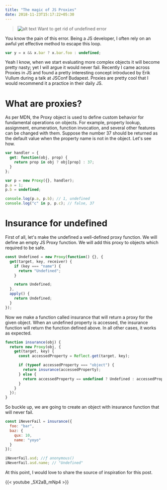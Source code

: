 ```yaml
---
title: "The magic of JS Proxies"
date: 2018-11-23T15:17:22+05:30
---
```


> ![alt text](/3/1.webp "undefined error appearing while using traversing deep nested objects")
> Want to get rid of undefined error

You know the pain of this error. Being a JS developer, I often rely on an awful yet effective method to escape this loop.

```js
var y = x && x.bar ? x.bar.foo : undefined;
```

Yeah I know, when we start evaluating more complex objects it will become pretty nasty; yet I will argue it would never fail. Recently I came across Proxies in JS and found a pretty interesting concept introduced by Erik Vullum during a talk at JSConf Budapest. Proxies are pretty cool that I would recommend it a practice in their daily JS.

# What are proxies?

As per MDN, the Proxy object is used to define custom behavior for fundamental operations on objects. For example, property lookup, assignment, enumeration, function invocation, and several other features can be changed with them. Suppose the number 37 should be returned as the default value when the property name is not in the object. Let's see how.

```js
var handler = {
  get: function(obj, prop) {
    return prop in obj ? obj[prop] : 37;
  }
};

var p = new Proxy({}, handler);
p.a = 1;
p.b = undefined;

console.log(p.a, p.b); // 1, undefined
console.log("c" in p, p.c); // false, 37
```

# Insurance for undefined

First of all, let's make the undefined a well-defined proxy function. We will define an empty JS Proxy function. We will add this proxy to objects which required to be safe.

```js
const Undefined = new Proxy(function() {}, {
  get(target, key, receiver) {
    if (key === "name") {
      return "Undefined";
    }

    return Undefined;
  },
  apply() {
    return Undefined;
  }
});
```

Now we make a function called insurance that will return a proxy for the given object. When an undefined property is accessed, the insurance function will return the function defined above. In all other cases, it works as expected.

```js
function insurance(obj) {
  return new Proxy(obj, {
    get(target, key) {
      const accessedProperty = Reflect.get(target, key);

      if (typeof accessedProperty === "object") {
        return insurance(accessedProperty);
      } else {
        return accessedProperty == undefined ? Undefined : accessedProperty;
      }
    }
  });
}
```

So buckle up, we are going to create an object with insurance function that will never fail.

```js
const iNeverFail = insurance({
  foo: "bar",
  baz: {
    qux: 10,
    name: "yoyo"
  }
});

iNeverFail.asd; //ƒ anonymous()
iNeverFail.asd.name; // "Undefined"
```

At this point, I would love to share the source of inspiration for this post.

{{< youtube _5X2aB_mNp4 >}}
